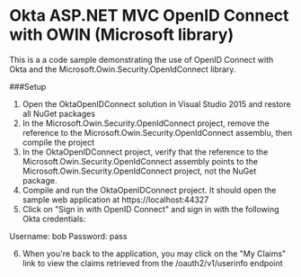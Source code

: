 # Okta ASP.NET MVC OpenID Connect with OWIN (Microsoft library)
This is a a code sample demonstrating the use of OpenID Connect with Okta and the Microsoft.Owin.Security.OpenIdConnect library.

###Setup
1. Open the OktaOpenIDConnect solution in Visual Studio 2015 and restore all NuGet packages
2. In the  Microsoft.Owin.Security.OpenIdConnect project, remove the reference to the Microsoft.Owin.Security.OpenIdConnect assemblu, then compile the project
3. In the OktaOpenIDConnect project, verify that the reference to the Microsoft.Owin.Security.OpenIdConnect assembly points to the Microsoft.Owin.Security.OpenIdConnect project, not the NuGet package.
4. Compile and run the OktaOpenIDConnect project. It should open the sample web application at https://localhost:44327
5. Click on "Sign in with OpenID Connect" and sign in with the following Okta credentials:

Username: bob
Password: pass

6. When you're back to the application, you may click on the "My Claims" link to view the claims retrieved from the /oauth2/v1/userinfo endpoint
